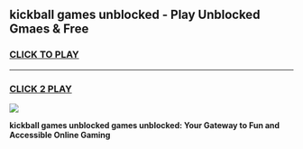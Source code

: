 
## kickball games unblocked - Play Unblocked Gmaes & Free
<h3>
<a href="https://news.freeplayer.one?title=kickball_games_unblocked&ref=16F">CLICK TO PLAY</a></h3>
<hr>

<h3>
<a href="https://news.freeplayer.one?title=kickball_games_unblocked&ref=16F">CLICK 2 PLAY</a>
  
</h3>

<a href="https://news.freeplayer.one?title=kickball_games_unblocked&ref=16F/"><img src="https://clearcache.store/games.png"></a>


**kickball games unblocked games unblocked: Your Gateway to Fun and Accessible Online Gaming**
